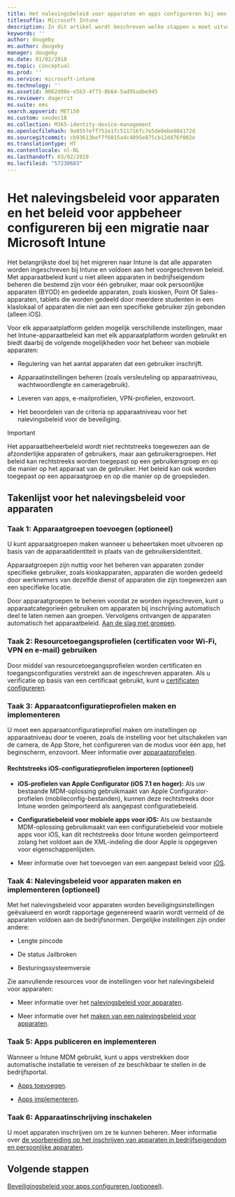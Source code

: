 ```yaml
---
title: Het nalevingsbeleid voor apparaten en apps configureren bij een Intune-migratie
titlesuffix: Microsoft Intune
description: In dit artikel wordt beschreven welke stappen u moet uitvoeren om het nalevingsbeleid voor apparaten en het beleid voor appbeheer te configureren bij een Microsoft Intune-migratie.
keywords: ''
author: dougeby
ms.author: dougeby
manager: dougeby
ms.date: 01/02/2018
ms.topic: conceptual
ms.prod: ''
ms.service: microsoft-intune
ms.technology: ''
ms.assetid: 0062d08e-e5b3-4f73-8b64-5ad95adbe945
ms.reviewer: dagerrit
ms.suite: ems
search.appverid: MET150
ms.custom: seodec18
ms.collection: M365-identity-device-management
ms.openlocfilehash: 9a0557eff752e1fc511716fc7e5de0ebe904172d
ms.sourcegitcommit: cb93613bef7f6015a4c4095e875cb12dd76f002e
ms.translationtype: HT
ms.contentlocale: nl-NL
ms.lasthandoff: 03/02/2019
ms.locfileid: "57230683"
---
```

# <a name="configure-device-compliance-and-app-management-policies-when-migrating-to-microsoft-intune"></a>Het nalevingsbeleid voor apparaten en het beleid voor appbeheer configureren bij een migratie naar Microsoft Intune

Het belangrijkste doel bij het migreren naar Intune is dat alle apparaten worden ingeschreven bij Intune en voldoen aan het voorgeschreven beleid. Met apparaatbeleid kunt u niet alleen apparaten in bedrijfseigendom beheren die bestemd zijn voor één gebruiker, maar ook persoonlijke apparaten (BYOD) en gedeelde apparaten, zoals kiosken, Point Of Sales-apparaten, tablets die worden gedeeld door meerdere studenten in een klaslokaal of apparaten die niet aan een specifieke gebruiker zijn gebonden (alleen iOS).

Voor elk apparaatplatform gelden mogelijk verschillende instellingen, maar het Intune-apparaatbeleid kan met elk apparaatplatform worden gebruikt en biedt daarbij de volgende mogelijkheden voor het beheer van mobiele apparaten:

-   Regulering van het aantal apparaten dat een gebruiker inschrijft.

-   Apparaatinstellingen beheren (zoals versleuteling op apparaatniveau, wachtwoordlengte en cameragebruik).

-   Leveren van apps, e-mailprofielen, VPN-profielen, enzovoort.

-   Het beoordelen van de criteria op apparaatniveau voor het nalevingsbeleid voor de beveiliging.

> [!IMPORTANT]
> Het apparaatbeheerbeleid wordt niet rechtstreeks toegewezen aan de afzonderlijke apparaten of gebruikers, maar aan gebruikersgroepen. Het beleid kan rechtstreeks worden toegepast op een gebruikersgroep en op die manier op het apparaat van de gebruiker. Het beleid kan ook worden toegepast op een apparaatgroep en op die manier op de groepsleden.

## <a name="task-list-for-device-compliance-policies"></a>Takenlijst voor het nalevingsbeleid voor apparaten

### <a name="task-1-add-device-groups-optional"></a>Taak 1: Apparaatgroepen toevoegen (optioneel)

U kunt apparaatgroepen maken wanneer u beheertaken moet uitvoeren op basis van de apparaatidentiteit in plaats van de gebruikersidentiteit.

Apparaatgroepen zijn nuttig voor het beheren van apparaten zonder specifieke gebruiker, zoals kioskapparaten, apparaten die worden gedeeld door werknemers van dezelfde dienst of apparaten die zijn toegewezen aan een specifieke locatie.

Door apparaatgroepen te beheren voordat ze worden ingeschreven, kunt u apparaatcategorieën gebruiken om apparaten bij inschrijving automatisch deel te laten nemen aan groepen. Vervolgens ontvangen de apparaten automatisch het apparaatbeleid. [Aan de slag met groepen](groups-get-started.md).

### <a name="task-2-use-resource-access-profiles-wi-fi-vpn-and-email-certificates"></a>Taak 2: Resourcetoegangsprofielen (certificaten voor Wi-Fi, VPN en e-mail) gebruiken

Door middel van resourcetoegangsprofielen worden certificaten en toegangsconfiguraties verstrekt aan de ingeschreven apparaten. Als u verificatie op basis van een certificaat gebruikt, kunt u [certificaten configureren](certificates-configure.md).

### <a name="task-3-create-and-deploy-device-configuration-profiles"></a>Taak 3: Apparaatconfiguratieprofielen maken en implementeren

U moet een apparaatconfiguratieprofiel maken om instellingen op apparaatniveau door te voeren, zoals de instelling voor het uitschakelen van de camera, de App Store, het configureren van de modus voor één app, het beginscherm, enzovoort. Meer informatie over [apparaatprofielen](device-profiles.md).

####  <a name="directly-import-ios-configuration-profiles-optional"></a>Rechtstreeks iOS-configuratieprofielen importeren (optioneel)

-   **iOS-profielen van Apple Configurator (iOS 7.1 en hoger):** Als uw bestaande MDM-oplossing gebruikmaakt van Apple Configurator-profielen (mobileconfig-bestanden), kunnen deze rechtstreeks door Intune worden geïmporteerd als aangepast configuratiebeleid.

-   **Configuratiebeleid voor mobiele apps voor iOS:** Als uw bestaande MDM-oplossing gebruikmaakt van een configuratiebeleid voor mobiele apps voor iOS, kan dit rechtstreeks door Intune worden geïmporteerd zolang het voldoet aan de XML-indeling die door Apple is opgegeven voor eigenschappenlijsten.

- Meer informatie over het toevoegen van een aangepast beleid voor [iOS](custom-settings-ios.md).

### <a name="task-4-create-and-deploy-device-compliance-policies-optional"></a>Taak 4: Nalevingsbeleid voor apparaten maken en implementeren (optioneel)

Met het nalevingsbeleid voor apparaten worden beveiligingsinstellingen geëvalueerd en wordt rapportage gegenereerd waarin wordt vermeld of de apparaten voldoen aan de bedrijfsnormen. Dergelijke instellingen zijn onder andere:

-   Lengte pincode

-   De status Jailbroken

-   Besturingssysteemversie

Zie aanvullende resources voor de instellingen voor het nalevingsbeleid voor apparaten:

-   Meer informatie over het [nalevingsbeleid voor apparaten](device-compliance.md).

-   Meer informatie over het [maken van een nalevingsbeleid voor apparaten](device-compliance-get-started.md).

### <a name="task-5-publish-and-deploy-apps"></a>Taak 5: Apps publiceren en implementeren

Wanneer u Intune MDM gebruikt, kunt u apps verstrekken door automatische installatie te vereisen of ze beschikbaar te stellen in de bedrijfsportal.

-   [Apps toevoegen](apps-add.md).

-   [Apps implementeren](apps-deploy.md).

### <a name="task-6-enable-device-enrollment"></a>Taak 6: Apparaatinschrijving inschakelen

U moet apparaten inschrijven om ze te kunnen beheren. Meer informatie over [de voorbereiding op het inschrijven van apparaten in bedrijfseigendom en persoonlijke apparaten](device-enrollment.md).

## <a name="next-steps"></a>Volgende stappen

[Beveiligingsbeleid voor apps configureren (optioneel)](migration-guide-app-protection-policies.md).
